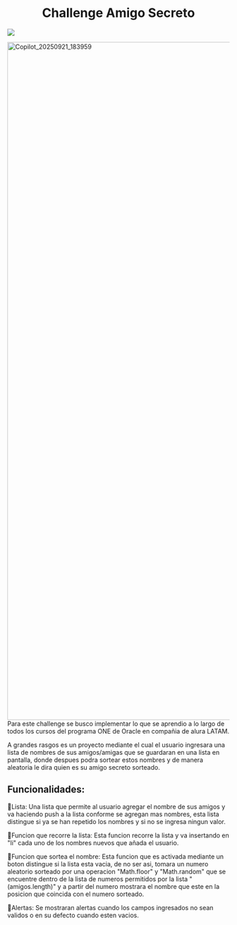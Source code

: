 <h1 align="center"> Challenge Amigo Secreto </h1>
<p align="left">
<img src="https://img.shields.io/badge/STATUS-%20TERMINADO-green">
</p>
<img width="1024" height="1536" alt="Copilot_20250921_183959" src="https://github.com/user-attachments/assets/e646a3fd-995e-4df9-8344-cf6155f7f632" />
Para este challenge se busco implementar lo que se aprendio a lo largo de todos los cursos del programa ONE de Oracle en compañia de alura LATAM.

A grandes rasgos es un proyecto mediante el cual el usuario ingresara una lista de nombres de sus amigos/amigas que se guardaran en una lista en pantalla, donde despues podra sortear estos nombres y de manera aleatoria le dira quien es su amigo secreto sorteado.
<h2> Funcionalidades: </h2>

:hammer:Lista: Una lista que permite al usuario agregar el nombre de sus amigos y va haciendo push a la lista conforme se agregan mas nombres, esta lista distingue si ya se han repetido los nombres y si no se ingresa ningun valor.

:hammer:Funcion que recorre la lista: Esta funcion recorre la lista y va insertando en "li" cada uno de los nombres nuevos que añada el usuario.

:hammer:Funcion que sortea el nombre: Esta funcion que es activada mediante un boton distingue si la lista esta vacia, de no ser asi, tomara un numero aleatorio sorteado por una operacion "Math.floor" y "Math.random" que se encuentre dentro de la lista de numeros permitidos por la lista "(amigos.length)" y a partir del numero mostrara el nombre que este en la posicion que coincida con el numero sorteado.

:hammer:Alertas: Se mostraran alertas cuando los campos ingresados no sean validos o en su defecto cuando esten vacios.


